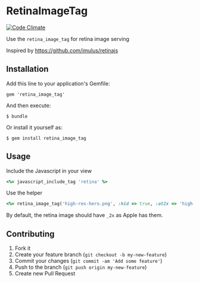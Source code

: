 # RetinaImageTag

[![Code Climate](https://codeclimate.com/github/dinks/retina_image_tag.png)](https://codeclimate.com/github/dinks/retina_image_tag)

Use the ```retina_image_tag``` for retina image serving

Inspired by https://github.com/imulus/retinajs

## Installation

Add this line to your application's Gemfile:

    gem 'retina_image_tag'

And then execute:

    $ bundle

Or install it yourself as:

    $ gem install retina_image_tag

## Usage

Include the Javascript in your view

```ruby
<%= javascript_include_tag 'retina' %>
```

Use the helper
```ruby
<%= retina_image_tag('high-res-hero.png', :hid => true, :at2x => 'high-res-hero-large.png') %>
```

By default, the retina image should have ```_2x``` as Apple has them.

## Contributing

1. Fork it
2. Create your feature branch (`git checkout -b my-new-feature`)
3. Commit your changes (`git commit -am 'Add some feature'`)
4. Push to the branch (`git push origin my-new-feature`)
5. Create new Pull Request
